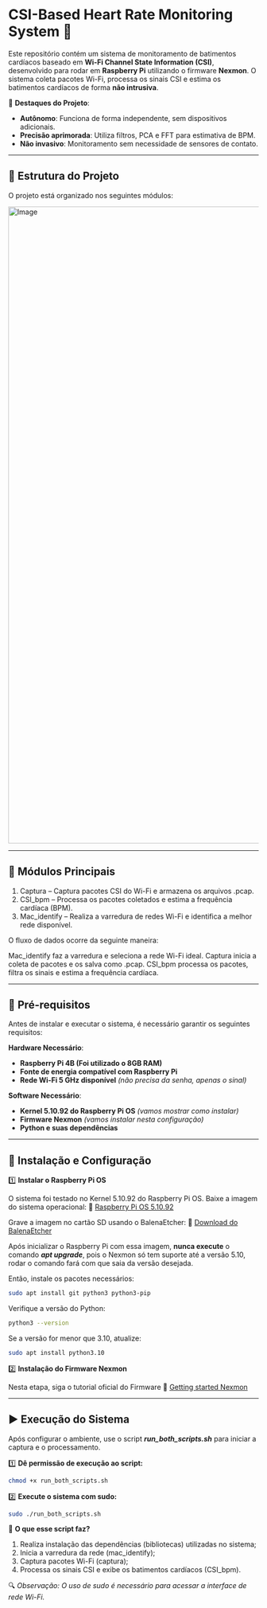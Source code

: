 # CSI-Based Heart Rate Monitoring System 📡

Este repositório contém um sistema de monitoramento de batimentos cardíacos baseado em **Wi-Fi Channel State Information (CSI)**, desenvolvido para rodar em **Raspberry Pi** utilizando o firmware **Nexmon**. O sistema coleta pacotes Wi-Fi, processa os sinais CSI e estima os batimentos cardíacos de forma **não intrusiva**.

📌 **Destaques do Projeto**:
- **Autônomo**: Funciona de forma independente, sem dispositivos adicionais.
- **Precisão aprimorada**: Utiliza filtros, PCA e FFT para estimativa de BPM.
- **Não invasivo**: Monitoramento sem necessidade de sensores de contato.

---

## 📁 **Estrutura do Projeto**
O projeto está organizado nos seguintes módulos:

<img width="1280" alt="Image" src="https://github.com/user-attachments/assets/f9234427-f1d5-41a5-a8bd-69aed6e2fc54" />

---

## 📌 **Módulos Principais**
1. Captura – Captura pacotes CSI do Wi-Fi e armazena os arquivos .pcap.
2. CSI_bpm – Processa os pacotes coletados e estima a frequência cardíaca (BPM).
3. Mac_identify – Realiza a varredura de redes Wi-Fi e identifica a melhor rede disponível.

O fluxo de dados ocorre da seguinte maneira:

Mac_identify faz a varredura e seleciona a rede Wi-Fi ideal.
Captura inicia a coleta de pacotes e os salva como .pcap.
CSI_bpm processa os pacotes, filtra os sinais e estima a frequência cardíaca.

---

## 📌 **Pré-requisitos**
Antes de instalar e executar o sistema, é necessário garantir os seguintes requisitos:

**Hardware Necessário**:
- **Raspberry Pi 4B (Foi utilizado o 8GB RAM)**
- **Fonte de energia compatível com Raspberry Pi**
- **Rede Wi-Fi 5 GHz disponível** *(não precisa da senha, apenas o sinal)*

**Software Necessário**:
- **Kernel 5.10.92 do Raspberry Pi OS** *(vamos mostrar como instalar)*
- **Firmware Nexmon** *(vamos instalar nesta configuração)*
- **Python e suas dependências**



---

## :wrench: **Instalação e Configuração**
1️⃣ **Instalar o Raspberry Pi OS**

O sistema foi testado no Kernel 5.10.92 do Raspberry Pi OS.
Baixe a imagem do sistema operacional:
🔗 [Raspberry Pi OS 5.10.92](https://downloads.raspberrypi.org/raspios_full_armhf/images/raspios_full_armhf-2022-01-28/)

Grave a imagem no cartão SD usando o BalenaEtcher:
🔗 [Download do BalenaEtcher](https://etcher.balena.io/)

Após inicializar o Raspberry Pi com essa imagem, **nunca execute** o comando _**apt upgrade**_, pois o Nexmon só tem suporte até a versão 5.10, rodar o comando fará com que saia da versão desejada. 

Então, instale os pacotes necessários:

```bash
sudo apt install git python3 python3-pip
```

Verifique a versão do Python:

```bash
python3 --version
```

Se a versão for menor que 3.10, atualize:

```bash
sudo apt install python3.10
```

2️⃣ **Instalação do Firmware Nexmon**

Nesta etapa, siga o tutorial oficial do Firmware 🔗 [Getting started Nexmon](https://github.com/nexmonster/nexmon_csi/tree/pi-5.10.92?tab=readme-ov-file#getting-started)

--- 

## ▶️ **Execução do Sistema**

Após configurar o ambiente, use o script _**run_both_scripts.sh**_ para iniciar a captura e o processamento.

1️⃣ **Dê permissão de execução ao script:**

```bash
chmod +x run_both_scripts.sh
```

2️⃣ **Execute o sistema com sudo:**
```bash
sudo ./run_both_scripts.sh
```

📌 **O que esse script faz?**

1. Realiza instalação das dependências (bibliotecas) utilizadas no sistema;
1. Inicia a varredura da rede (mac_identify);
1. Captura pacotes Wi-Fi (captura);
1. Processa os sinais CSI e exibe os batimentos cardíacos (CSI_bpm).

🔍 _Observação: O uso de sudo é necessário para acessar a interface de rede Wi-Fi._
